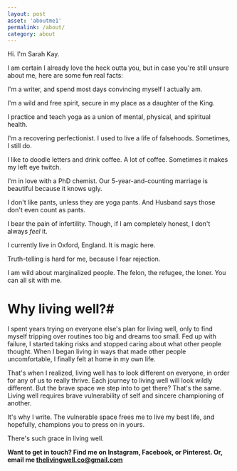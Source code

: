 ```yaml
---
layout: post
asset: 'aboutme1'
permalink: /about/
category: about
---
```


Hi. I'm Sarah Kay.

I am certain I already love the heck outta you, but in case you're still unsure about me, here are some <s>fun</s>
real facts:

I'm a writer, and spend most days convincing myself I actually am.

I'm a wild and free spirit, secure in my place as a daughter of the King.

I practice and teach yoga as a union of mental, physical, and spiritual health. 

I'm a recovering perfectionist. I used to live a life of falsehoods. Sometimes, I still do.

I like to doodle letters and drink coffee. A lot of coffee. Sometimes it makes my left eye twitch.

I'm in love with a PhD chemist. Our 5-year-and-counting marriage is beautiful because it knows ugly. 

I don't like pants, unless they are yoga pants. And Husband says those don't even count as pants. 

I bear the pain of infertility. Though, if I am completely honest, I don't always *feel* it. 

I currently live in Oxford, England. It is magic here.

Truth-telling is hard for me, because I fear rejection. 

I am wild about marginalized people. The felon, the refugee, the loner. You can all sit with me. 



# Why living well?#

I spent years trying on everyone else's plan for living well, only to find myself tripping over routines too big and dreams too small. Fed up with failure, I started taking risks and stopped caring about what other people thought. When I began living in ways that made other people uncomfortable, I finally felt at home in my own life.

That's when I realized, living well has to look different on everyone, in order for any of us to really thrive. Each journey to living well will look wildly different.  But the brave space we step into to get there? That's the same. Living well requires brave vulnerability of self and sincere championing of another. 

It's why I write. The vulnerable space frees me to live my best life, and hopefully, champions you to press on in yours. 

There's such grace in living well. 


**Want to get in touch? Find me on Instagram, Facebook, or Pinterest. Or, email me thelivingwell.co@gmail.com**
